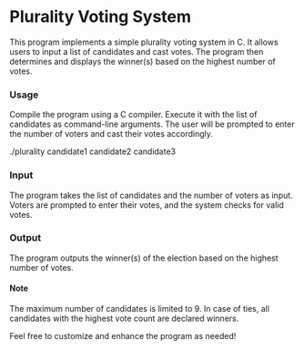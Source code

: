 # Plurality Voting System
 
This program implements a simple plurality voting system in C. It allows users to input a list of candidates and cast votes. The program then determines and displays the winner(s) based on the highest number of votes.

### Usage
Compile the program using a C compiler. Execute it with the list of candidates as command-line arguments. The user will be prompted to enter the number of voters and cast their votes accordingly.


./plurality candidate1 candidate2 candidate3

### Input
The program takes the list of candidates and the number of voters as input. Voters are prompted to enter their votes, and the system checks for valid votes.

### Output
The program outputs the winner(s) of the election based on the highest number of votes.

#### Note
The maximum number of candidates is limited to 9.
In case of ties, all candidates with the highest vote count are declared winners.

Feel free to customize and enhance the program as needed!






